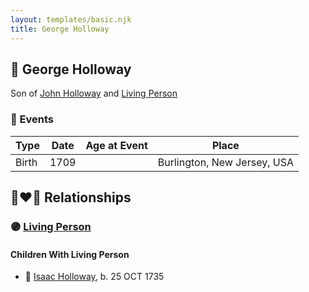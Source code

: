 ```yaml
---
layout: templates/basic.njk
title: George Holloway
---
```

## 🔵 George Holloway

Son of [John Holloway](/people/9/96991309) and [Living Person](/people/5/54110711)

### 📆 Events

Type | Date | Age at Event | Place
------ | ------ | ------ | ------
Birth | 1709 |  | Burlington, New Jersey, USA

## 👩‍❤️‍👨 Relationships

### 🟣 [Living Person](/people/9/93045664)

#### Children With Living Person
* 🔵 [Isaac Holloway](/people/9/97947565), b. 25 OCT 1735